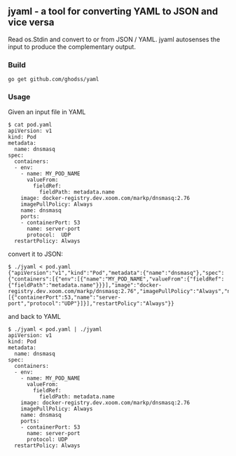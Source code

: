
## jyaml - a tool for converting YAML to JSON and vice versa

Read os.Stdin and convert to or from JSON / YAML.  jyaml autosenses the input to produce the complementary output.


### Build

```
go get github.com/ghodss/yaml
```

### Usage

Given an input file in YAML

```
$ cat pod.yaml 
apiVersion: v1
kind: Pod
metadata:
  name: dnsmasq
spec:
  containers:
  - env:
    - name: MY_POD_NAME
      valueFrom:
        fieldRef:
          fieldPath: metadata.name
    image: docker-registry.dev.xoom.com/markp/dnsmasq:2.76
    imagePullPolicy: Always
    name: dnsmasq
    ports:
    - containerPort: 53
      name: server-port
      protocol:  UDP
  restartPolicy: Always
```

convert it to JSON:

```
$ ./jyaml < pod.yaml 
{"apiVersion":"v1","kind":"Pod","metadata":{"name":"dnsmasq"},"spec":{"containers":[{"env":[{"name":"MY_POD_NAME","valueFrom":{"fieldRef":{"fieldPath":"metadata.name"}}}],"image":"docker-registry.dev.xoom.com/markp/dnsmasq:2.76","imagePullPolicy":"Always","name":"dnsmasq","ports":[{"containerPort":53,"name":"server-port","protocol":"UDP"}]}],"restartPolicy":"Always"}}
```

and back to YAML

```
$ ./jyaml < pod.yaml | ./jyaml 
apiVersion: v1
kind: Pod
metadata:
  name: dnsmasq
spec:
  containers:
  - env:
    - name: MY_POD_NAME
      valueFrom:
        fieldRef:
          fieldPath: metadata.name
    image: docker-registry.dev.xoom.com/markp/dnsmasq:2.76
    imagePullPolicy: Always
    name: dnsmasq
    ports:
    - containerPort: 53
      name: server-port
      protocol: UDP
  restartPolicy: Always
```
